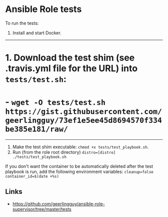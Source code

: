 # Ansible Role tests

To run the tests:

  1. Install and start Docker.
  ---
  # 1. Download the test shim (see .travis.yml file for the URL) into `tests/test.sh`:
  #    - `wget -O tests/test.sh https://gist.githubusercontent.com/geerlingguy/73ef1e5ee45d8694570f334be385e181/raw/`
  ---
  1. Make the test shim executable: `chmod +x tests/test_playbook.sh`.
  1. Run (from the role root directory) `distro=[distro] ./tests/test_playbook.sh`

If you don't want the container to be automatically deleted after the test playbook is run, add the following environment variables: `cleanup=false container_id=$(date +%s)`

## Links

* https://github.com/geerlingguy/ansible-role-supervisor/tree/master/tests
